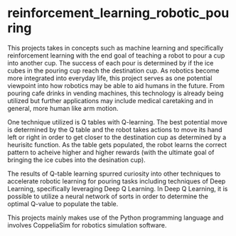 # reinforcement_learning_robotic_pouring

This projects takes in concepts such as machine learning and specifically reinforcement learning with the end goal of teaching a robot to pour a cup into another cup. The success of each pour is determined by if the ice cubes in the pouring cup reach the destination cup. As robotics become more integrated into everyday life, this project serves as one potential viewpoint into how robotics may be able to aid humans in the future. From pouring cafe drinks in vending machines, this technology is already being utilized but further applications may include medical caretaking and in general, more human like arm motion.

One technique utilized is Q tables with Q-learning. The best potential move is determined by the Q table and the robot takes actions to move its hand left or right in order to get closer to the destination cup as determined by a heurisitc function. As the table gets populated, the robot learns the correct pattern to acheive higher and higher rewards (with the ultimate goal of bringing the ice cubes into the desination cup).

The results of Q-table learning spurred curiosity into other techniques to accelerate robotic learning for pouring tasks including techniques of Deep Learning, specifically leveraging Deep Q Learning. In Deep Q Learning, it is possible to utilize a neural network of sorts in order to determine the optimal Q-value to populate the table.

This projects mainly makes use of the Python programming language and involves CoppeliaSim for robotics simulation software.
